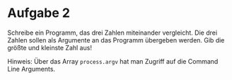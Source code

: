 # Aufgabe 2

Schreibe ein Programm, das drei Zahlen miteinander vergleicht. Die drei Zahlen 
sollen als Argumente an das Programm übergeben werden. Gib die größte und kleinste 
Zahl aus!

Hinweis: Über das Array `process.argv` hat man Zugriff auf die Command Line Arguments.

